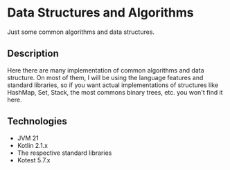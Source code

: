 # Data Structures and Algorithms

Just some common algorithms and data structures.

## Description

Here there are many implementation of common algorithms and data structure.
On most of them, I will be using the language features and standard libraries,
so if you want actual implementations of structures like 
HashMap, Set, Stack, the most commons binary trees, etc. you won't find it here. 

## Technologies

- JVM 21
- Kotlin 2.1.x 
- The respective standard libraries
- Kotest 5.7.x
